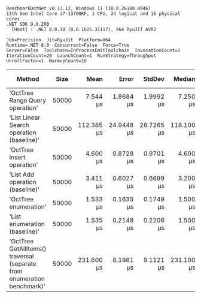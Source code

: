 ```

BenchmarkDotNet v0.13.12, Windows 11 (10.0.26100.4946)
13th Gen Intel Core i7-13700KF, 1 CPU, 24 logical and 16 physical cores
.NET SDK 9.0.200
  [Host] : .NET 8.0.18 (8.0.1825.31117), X64 RyuJIT AVX2

Job=Precision  Jit=RyuJit  Platform=X64  
Runtime=.NET 8.0  Concurrent=False  Force=True  
Server=False  Toolchain=InProcessEmitToolchain  InvocationCount=1  
IterationCount=20  LaunchCount=1  RunStrategy=Throughput  
UnrollFactor=1  WarmupCount=10  

```
| Method                                                                  | Size  | Mean       | Error      | StdDev     | Median     | Min        | Max        | Ratio | RatioSD | Allocated | Alloc Ratio |
|------------------------------------------------------------------------ |------ |-----------:|-----------:|-----------:|-----------:|-----------:|-----------:|------:|--------:|----------:|------------:|
| &#39;OctTree Range Query operation&#39;                                         | 50000 |   7.544 μs |  1.8684 μs |  1.9992 μs |   7.250 μs |   4.700 μs |  12.200 μs |  0.07 |    0.04 |     696 B |        0.40 |
| &#39;List Linear Search operation (baseline)&#39;                               | 50000 | 112.385 μs | 24.9448 μs | 28.7265 μs | 118.100 μs |  55.400 μs | 164.000 μs |  1.00 |    0.00 |    1720 B |        1.00 |
| &#39;OctTree Insert operation&#39;                                              | 50000 |   4.600 μs |  0.8728 μs |  0.9701 μs |   4.600 μs |   3.000 μs |   6.000 μs |  0.04 |    0.02 |    1720 B |        1.00 |
| &#39;List Add operation (baseline)&#39;                                         | 50000 |   3.411 μs |  0.6027 μs |  0.6699 μs |   3.200 μs |   2.500 μs |   5.200 μs |  0.03 |    0.01 |    1672 B |        0.97 |
| &#39;OctTree enumeration&#39;                                                   | 50000 |   1.533 μs |  0.1635 μs |  0.1749 μs |   1.500 μs |   1.200 μs |   1.800 μs |  0.01 |    0.00 |    1696 B |        0.99 |
| &#39;List enumeration (baseline)&#39;                                           | 50000 |   1.535 μs |  0.2148 μs |  0.2206 μs |   1.500 μs |   1.100 μs |   1.900 μs |  0.01 |    0.00 |     112 B |        0.07 |
| &#39;OctTree GetAllItems() traversal (separate from enumeration benchmark)&#39; | 50000 | 231.600 μs |  8.1981 μs |  9.1121 μs | 231.100 μs | 216.300 μs | 254.200 μs |  2.17 |    0.68 |    2936 B |        1.71 |
